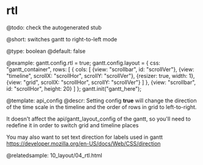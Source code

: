 rtl
=============

@todo:
	check the autogenerated stub


@short:
	switches gantt to right-to-left mode

@type: boolean
@default: false

@example:
gantt.config.rtl = true;
gantt.config.layout = {
	css: "gantt_container",
	rows: [
		{
			cols: [
				{view: "scrollbar", id: "scrollVer"},
				{view: "timeline", scrollX: "scrollHor", scrollY: "scrollVer"},
				{resizer: true, width: 1},
				{view: "grid", scrollX: "scrollHor", scrollY: "scrollVer"}
			]
		},
		{view: "scrollbar", id: "scrollHor", height: 20}
	]
};
gantt.init("gantt_here");

@template:	api_config
@descr:
Setting config **true** will change the direction of the time scale in the timeline and the order of rows in grid to left-to-right.

It doesn't affect the api/gantt_layout_config of the gantt, so you'll need to redefine it in order to switch grid and timeline places

You may also want to set text direction for labels used in gantt https://developer.mozilla.org/en-US/docs/Web/CSS/direction

@relatedsample:
	10_layout/04_rtl.html